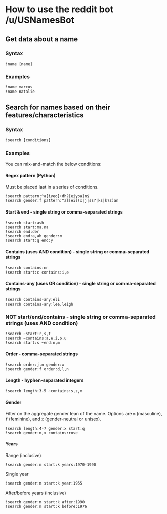# How to use the reddit bot /u/USNamesBot

## Get data about a name

### Syntax

    !name [name]

### Examples

    !name marcus
    !name natalie

## Search for names based on their features/characteristics

### Syntax

    !search [conditions]

### Examples

You can mix-and-match the below conditions:

#### Regex pattern (Python)

Must be placed last in a series of conditions.

    !search pattern:^a[iyeo]+dh?[eiyoa]n$
    !search gender:f pattern:^al[ei](x|j|ss?|ks|k?z)an

#### Start & end - single string or comma-separated strings

    !search start:ash
    !search start:ma,na
    !search end:der
    !search end:a,ah gender:m
    !search start:g end:y

#### Contains (uses AND condition) - single string or comma-separated strings

    !search contains:nn
    !search start:c contains:i,e

#### Contains-any (uses OR condition) - single string or comma-separated strings

    !search contains-any:eli
    !search contains-any:lee,leigh

### NOT start/end/contains - single string or comma-separated strings (uses AND condition)

    !search ~start:r,s,t
    !search ~contains:a,e,i,o,u
    !search start:s ~end:n,m

#### Order - comma-separated strings

    !search order:j,n gender:x
    !search gender:f order:d,l,n

#### Length - hyphen-separated integers

    !search length:3-5 ~contains:s,z,x

#### Gender

Filter on the aggregate gender lean of the name. Options are `m` (masculine), `f` (feminine), and `x` (gender-neutral or unisex).

    !search length:4-7 gender:x start:q
    !search gender:m,x contains:rose

#### Years

Range (inclusive)

    !search gender:m start:k years:1970-1990

Single year

    !search gender:m start:k year:1955

After/before years (inclusive)

    !search gender:m start:k after:1990
    !search gender:m start:k before:1976
